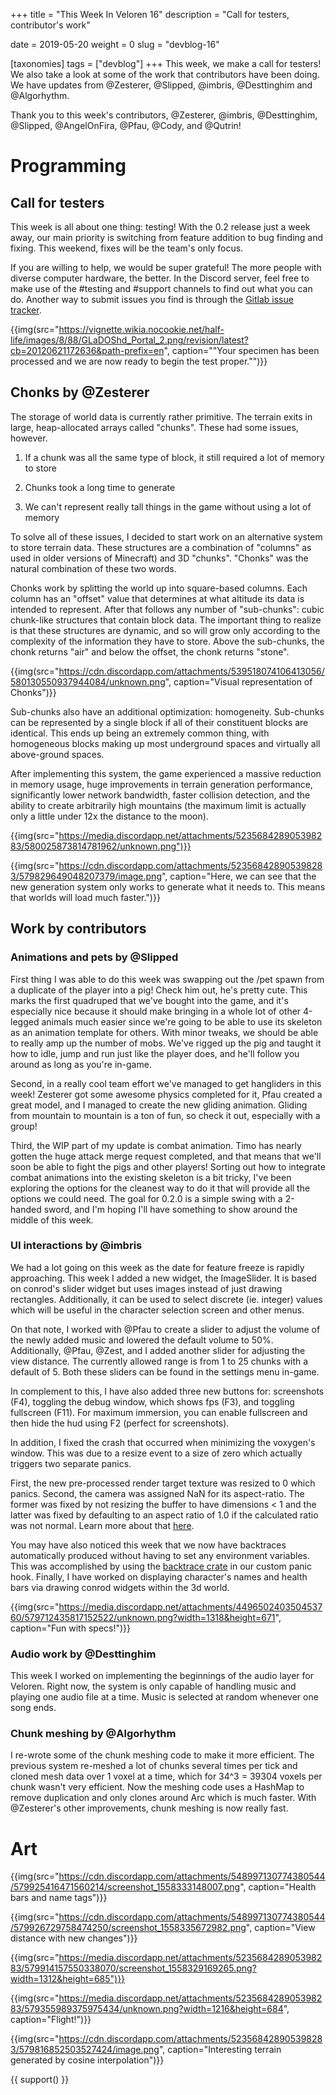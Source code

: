 +++
title = "This Week In Veloren 16"
description = "Call for testers, contributor's work"

date = 2019-05-20
weight = 0
slug = "devblog-16"

[taxonomies]
tags = ["devblog"]
+++
This week, we make a call for testers! We also take a look at some of the work that contributors have been doing. We have updates from @Zesterer, @Slipped, @imbris, @Desttinghim and @Algorhythm.

Thank you to this week's contributors, @Zesterer, @imbris, @Desttinghim, @Slipped, @AngelOnFira, @Pfau, @Cody, and @Qutrin!

# Programming

## Call for testers

This week is all about one thing: testing! With the 0.2 release just a week away, our main priority is switching from feature addition to bug finding and fixing. This weekend, fixes will be the team's only focus.

If you are willing to help, we would be super grateful! The more people with diverse computer hardware, the better. In the Discord server, feel free to make use of the #testing and #support channels to find out what you can do. Another way to submit issues you find is through the [Gitlab issue tracker](https://gitlab.com/veloren/veloren/issues).

{{img(src="https://vignette.wikia.nocookie.net/half-life/images/8/88/GLaDOShd_Portal_2.png/revision/latest?cb=20120621172636&path-prefix=en", caption=""Your specimen has been processed and we are now ready to begin the test proper."")}}

## Chonks by @Zesterer

The storage of world data is currently rather primitive. The terrain exits in large, heap-allocated arrays called "chunks". These had some issues, however.

1) If a chunk was all the same type of block, it still required a lot of memory to store

2) Chunks took a long time to generate

3) We can't represent really tall things in the game without using a lot of memory

To solve all of these issues, I decided to start work on an alternative system to store terrain data. These structures are a combination of "columns" as used in older versions of Minecraft) and 3D "chunks". "Chonks" was the natural combination of these two words.

Chonks work by splitting the world up into square-based columns. Each column has an "offset" value that determines at what altitude its data is intended to represent. After that follows any number of "sub-chunks": cubic chunk-like structures that contain block data. The important thing to realize is that these structures are dynamic, and so will grow only according to the complexity of the information they have to store. Above the sub-chunks, the chonk returns "air" and below the offset, the chonk returns "stone".

{{img(src="https://cdn.discordapp.com/attachments/539518074106413056/580130550937944084/unknown.png", caption="Visual representation of Chonks")}}

Sub-chunks also have an additional optimization: homogeneity. Sub-chunks can be represented by a single block if all of their constituent blocks are identical. This ends up being an extremely common thing, with homogeneous blocks making up most underground spaces and virtually all above-ground spaces.

After implementing this system, the game experienced a massive reduction in memory usage, huge improvements in terrain generation performance, significantly lower network bandwidth, faster collision detection, and the ability to create arbitrarily high mountains (the maximum limit is actually only a little under 12x the distance to the moon).

{{img(src="https://media.discordapp.net/attachments/523568428905398283/580025873814781962/unknown.png")}}

{{img(src="https://cdn.discordapp.com/attachments/523568428905398283/579829649048207379/image.png", caption="Here, we can see that the new generation system only works to generate what it needs to. This means that worlds will load much faster.")}}

## Work by contributors

### Animations and pets by @Slipped

First thing I was able to do this week was swapping out the /pet spawn from a duplicate of the player into a pig! Check him out, he's pretty cute. This marks the first quadruped that we've bought into the game, and it's especially nice because it should make bringing in a whole lot of other 4-legged animals much easier since we're going to be able to use its skeleton as an animation template for others. With minor tweaks, we should be able to really amp up the number of mobs. We've rigged up the pig and taught it how to idle, jump and run just like the player does, and he'll follow you around as long as you're in-game.

Second, in a really cool team effort we've managed to get hangliders in this week! Zesterer got some awesome physics completed for it, Pfau created a great model, and I managed to create the new gliding animation. Gliding from mountain to mountain is a ton of fun, so check it out, especially with a group!

Third, the WIP part of my update is combat animation. Timo has nearly gotten the huge attack merge request completed, and that means that we'll soon be able to fight the pigs and other players! Sorting out how to integrate combat animations into the existing skeleton is a bit tricky, I've been exploring the options for the cleanest way to do it that will provide all the options we could need. The goal for 0.2.0 is a simple swing with a 2-handed sword, and I'm hoping I'll have something to show around the middle of this week.

### UI interactions by @imbris

We had a lot going on this week as the date for feature freeze is rapidly approaching. This week I added a new widget, the ImageSlider. It is based on conrod's slider widget but uses images instead of just drawing rectangles. Additionally, it can be used to select discrete (ie. integer) values which will be useful in the character selection screen and other menus.

On that note, I worked with @Pfau to create a slider to adjust the volume of the newly added music and lowered the default volume to 50%. Additionally, @Pfau, @Zest, and I added another slider for adjusting the view distance. The currently allowed range is from 1 to 25 chunks with a default of 5. Both these sliders can be found in the settings menu in-game.

In complement to this, I have also added three new buttons for: screenshots (F4), toggling the debug window, which shows fps (F3), and toggling fullscreen (F11). For maximum immersion, you can enable fullscreen and then hide the hud using F2 (perfect for screenshots).

In addition, I fixed the crash that occurred when minimizing the voxygen's window. This was due to a resize event to a size of zero which actually triggers two separate panics.

First, the new pre-processed render target texture was resized to 0 which panics. Second, the camera was assigned NaN for its aspect-ratio. The former was fixed by not resizing the buffer to have dimensions < 1 and the latter was fixed by defaulting to an aspect ratio of 1.0 if the calculated ratio was not normal. Learn more about that [here](https://doc.rust-lang.org/std/primitive.f32.html#method.is_normal).

You may have also noticed this week that we now have backtraces automatically produced without having to set any environment variables. This was accomplished by using the [backtrace crate](https://crates.io/crates/backtrace) in our custom panic hook. Finally, I have worked on displaying character's names and health bars via drawing conrod widgets within the 3d world.

{{img(src="https://media.discordapp.net/attachments/449650240350453760/579712435817152522/unknown.png?width=1318&height=671", caption="Fun with specs!")}}

### Audio work by @Desttinghim

This week I worked on implementing the beginnings of the audio layer for Veloren. Right now, the system is only capable of handling music and playing one audio file at a time. Music is selected at random whenever one song ends.

### Chunk meshing by @Algorhythm

I re-wrote some of the chunk meshing code to make it more efficient. The previous system re-meshed a lot of chunks several times per tick and cloned mesh data over 1 voxel at a time, which for 34^3 = 39304 voxels per chunk wasn't very efficient. Now the meshing code uses a HashMap to remove duplication and only clones around Arc<Chunk> which is much faster. With @Zesterer's other improvements, chunk meshing is now really fast.

# Art

{{img(src="https://cdn.discordapp.com/attachments/548997130774380544/579925416471560214/screenshot_1558333148007.png", caption="Health bars and name tags")}}

{{img(src="https://cdn.discordapp.com/attachments/548997130774380544/579926729758474250/screenshot_1558335672982.png", caption="View distance with new changes")}}

{{img(src="https://media.discordapp.net/attachments/523568428905398283/579914157550338070/screenshot_1558329169265.png?width=1312&height=685")}}

{{img(src="https://media.discordapp.net/attachments/523568428905398283/579355989375975434/unknown.png?width=1216&height=684", caption="Flight!")}}

{{img(src="https://cdn.discordapp.com/attachments/523568428905398283/579816852503527424/image.png", caption="Interesting terrain generated by cosine interpolation")}}

{{ support() }}
